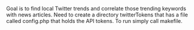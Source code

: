 Goal is to find local Twitter trends and correlate those trending keywords with news articles.
Need to create a directory twitterTokens that has a file called config.php that holds the API tokens.
To run simply call makefile.
